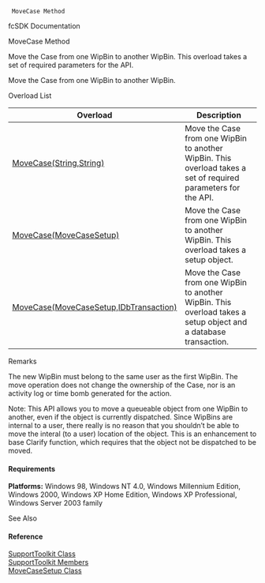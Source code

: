﻿     MoveCase Method                                                   

fcSDK Documentation

MoveCase Method

Move the Case from one WipBin to another WipBin. This overload takes a set of required parameters for the API.

Move the Case from one WipBin to another WipBin.

Overload List

| Overload | Description |
| --- | --- |
| [MoveCase(String,String)](FChoice.Toolkits.Clarify~FChoice.Toolkits.Clarify.Support.SupportToolkit~MoveCase(String,String).md) | Move the Case from one WipBin to another WipBin. This overload takes a set of required parameters for the API.   |
| [MoveCase(MoveCaseSetup)](FChoice.Toolkits.Clarify~FChoice.Toolkits.Clarify.Support.SupportToolkit~MoveCase(MoveCaseSetup).md) | Move the Case from one WipBin to another WipBin. This overload takes a setup object.   |
| [MoveCase(MoveCaseSetup,IDbTransaction)](FChoice.Toolkits.Clarify~FChoice.Toolkits.Clarify.Support.SupportToolkit~MoveCase(MoveCaseSetup,IDbTransaction).md) | Move the Case from one WipBin to another WipBin. This overload takes a setup object and a database transaction.   |

Remarks

The new WipBin must belong to the same user as the first WipBin. The move operation does not change the ownership of the Case, nor is an activity log or time bomb generated for the action.

Note: This API allows you to move a queueable object from one WipBin to another, even if the object is currently dispatched. Since WipBins are internal to a user, there really is no reason that you shouldn’t be able to move the interal (to a user) location of the object. This is an enhancement to base Clarify function, which requires that the object not be dispatched to be moved.

#### Requirements

**Platforms:** Windows 98, Windows NT 4.0, Windows Millennium Edition, Windows 2000, Windows XP Home Edition, Windows XP Professional, Windows Server 2003 family

See Also

#### Reference

[SupportToolkit Class](FChoice.Toolkits.Clarify~FChoice.Toolkits.Clarify.Support.SupportToolkit.md)  
[SupportToolkit Members](FChoice.Toolkits.Clarify~FChoice.Toolkits.Clarify.Support.SupportToolkit_members.md)  
[MoveCaseSetup Class](FChoice.Toolkits.Clarify~FChoice.Toolkits.Clarify.Support.MoveCaseSetup.md)